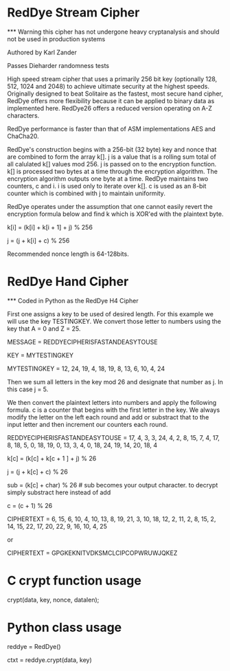 # RedDye Stream Cipher

*** Warning this cipher has not undergone heavy cryptanalysis and should not be used in production systems

Authored by Karl Zander

Passes Dieharder randomness tests

High speed stream cipher that uses a primarily 256 bit key (optionally 128, 512, 1024 and 2048) to achieve ultimate security at the highest speeds.  Originally designed to beat Solitaire as the fastest, most secure hand cipher, RedDye offers more flexibility because it can be applied to binary data as implemented here.  RedDye26 offers a reduced version operating on A-Z characters.

RedDye performance is faster than that of ASM implementations AES and ChaCha20.

RedDye's construction begins with a 256-bit (32 byte) key and nonce that are combined to form the array k[].  j is a value that is a rolling sum total of all calulated k[] values mod 256.  j is passed on to the encryption function.  k[] is processed two bytes at a time through the encryption algorithm.  The encryption algorithm outputs one byte at a time.  RedDye maintains two counters, c and i.  i is used only to iterate over k[].  c is used as an 8-bit counter which is combined with j to maintain uniformity.

RedDye operates under the assumption that one cannot easily revert the encryption formula below and find k which is XOR'ed with the plaintext byte.

k[i] = (k[i] + k[i + 1] + j) % 256

j = (j + k[i] + c) % 256

Recommended nonce length is 64-128bits.

# RedDye Hand Cipher

*** Coded in Python as the RedDye H4 Cipher

First one assigns a key to be used of desired length.  For this example we will use the key TESTINGKEY.  We convert those letter to numbers using the key that A = 0 and Z = 25.

MESSAGE = REDDYECIPHERISFASTANDEASYTOUSE

KEY = MYTESTINGKEY

MYTESTINGKEY = 12, 24, 19, 4, 18, 19, 8, 13, 6, 10, 4, 24

Then we sum all letters in the key mod 26 and designate that number as j.  In this case j = 5.

We then convert the plaintext letters into numbers and apply the following formula. c is a counter that begins with the first letter in the key.  We always modify the letter on the left each round and add or substract that to the input letter and then increment our counters each round.

REDDYECIPHERISFASTANDEASYTOUSE = 17, 4, 3, 3, 24, 4, 2, 8, 15, 7, 4, 17, 8, 18, 5, 0, 18, 19, 0, 13, 3, 4, 0, 18, 24, 19, 14, 20, 18, 4

k[c] = (k[c] + k[c + 1 ] + j) % 26

j = (j + k[c] + c) % 26

sub = (k[c] + char) % 26  # sub becomes your output character.  to decrypt simply substract here instead of add

c = (c + 1) % 26

CIPHERTEXT = 6, 15, 6, 10, 4, 10, 13, 8, 19, 21, 3, 10, 18, 12, 2, 11, 2, 8, 15, 2, 14, 15, 22, 17, 20, 22, 9, 16, 10, 4, 25

or

CIPHERTEXT = GPGKEKNITVDKSMCLCIPCOPWRUWJQKEZ

# C crypt function usage

crypt(data, key, nonce, datalen);


# Python class usage
reddye = RedDye()

ctxt = reddye.crypt(data, key)
